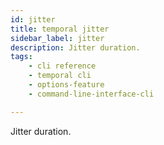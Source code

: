 ```yaml
---
id: jitter
title: temporal jitter
sidebar_label: jitter
description: Jitter duration.
tags: 
    - cli reference
    - temporal cli
    - options-feature
    - command-line-interface-cli

---
```


Jitter duration.
